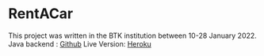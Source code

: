 
# RentACar

This project was written in the BTK institution between 10-28 January 2022.
Java backend : [Github](https://github.com/mertyalcin-code/rentACar)
Live Version: [Heroku](https://kiralasana.herokuapp.com/)